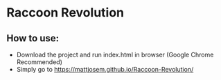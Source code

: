 # Raccoon Revolution

## How to use:
* Download the project and run index.html in browser (Google Chrome Recommended)
* Simply go to https://mattjosem.github.io/Raccoon-Revolution/
